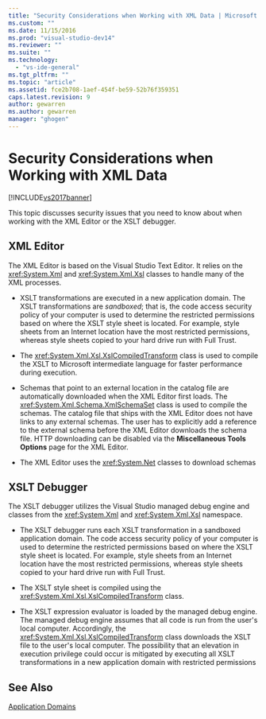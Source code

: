 ```yaml
---
title: "Security Considerations when Working with XML Data | Microsoft Docs"
ms.custom: ""
ms.date: 11/15/2016
ms.prod: "visual-studio-dev14"
ms.reviewer: ""
ms.suite: ""
ms.technology:
  - "vs-ide-general"
ms.tgt_pltfrm: ""
ms.topic: "article"
ms.assetid: fce2b708-1aef-454f-be59-52b76f359351
caps.latest.revision: 9
author: gewarren
ms.author: gewarren
manager: "ghogen"
---
```

# Security Considerations when Working with XML Data
[!INCLUDE[vs2017banner](../includes/vs2017banner.md)]


This topic discusses security issues that you need to know about when working with the XML Editor or the XSLT debugger.

## XML Editor
 The XML Editor is based on the Visual Studio Text Editor. It relies on the <xref:System.Xml> and <xref:System.Xml.Xsl> classes to handle many of the XML processes.

-   XSLT transformations are executed in a new application domain. The XSLT transformations are *sandboxed*; that is, the code access security policy of your computer is used to determine the restricted permissions based on where the XSLT style sheet is located. For example, style sheets from an Internet location have the most restricted permissions, whereas style sheets copied to your hard drive run with Full Trust.

-   The <xref:System.Xml.Xsl.XslCompiledTransform> class is used to compile the XSLT to Microsoft intermediate language for faster performance during execution.

-   Schemas that point to an external location in the catalog file are automatically downloaded when the XML Editor first loads. The <xref:System.Xml.Schema.XmlSchemaSet> class is used to compile the schemas. The catalog file that ships with the XML Editor does not have links to any external schemas. The user has to explicitly add a reference to the external schema before the XML Editor downloads the schema file. HTTP downloading can be disabled via the **Miscellaneous Tools Options** page for the XML Editor.

-   The XML Editor uses the <xref:System.Net> classes to download schemas

## XSLT Debugger
 The XSLT debugger utilizes the Visual Studio managed debug engine and classes from the <xref:System.Xml> and <xref:System.Xml.Xsl> namespace.

-   The XSLT debugger runs each XSLT transformation in a sandboxed application domain. The code access security policy of your computer is used to determine the restricted permissions based on where the XSLT style sheet is located. For example, style sheets from an Internet location have the most restricted permissions, whereas style sheets copied to your hard drive run with Full Trust.

-   The XSLT style sheet is compiled using the <xref:System.Xml.Xsl.XslCompiledTransform> class.

-   The XSLT expression evaluator is loaded by the managed debug engine. The managed debug engine assumes that all code is run from the user's local computer. Accordingly, the <xref:System.Xml.Xsl.XslCompiledTransform> class downloads the XSLT file to the user's local computer. The possibility that an elevation in execution privilege could occur is mitigated by executing all XSLT transformations in a new application domain with restricted permissions

## See Also
 [Application Domains](http://msdn.microsoft.com/39e57d07-a740-4cd4-ae82-e119ea3856c1)
